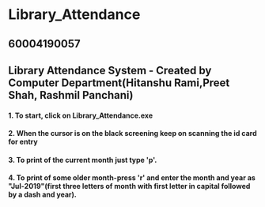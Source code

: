 # Library_Attendance
## 60004190057

## Library Attendance System - Created by Computer Department(Hitanshu Rami,Preet Shah, Rashmil Panchani)

#### 1. To start, click on Library_Attendance.exe
#### 2. When the cursor is on the black screening keep on scanning the id card for entry 

#### 3. To print of the current month just type 'p'.
#### 4. To print of some older month-press 'r' and enter the month and year as "Jul-2019"(first three letters of month with first letter in capital followed by a dash and year).

